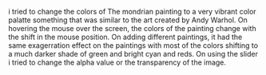 i tried to change the colors of The mondrian painting to a very vibrant color palatte something that was similar to the art created by Andy Warhol. On hovering the mouse over the screen, the colors of the painting change with the shift in the mouse position. On adding different paintings, it had the same exagerration effect on the paintings with most of the colors shifting to a much darker shade of green and bright cyan and reds. On using the slider i tried to change the alpha value or the transparency of the image. 
